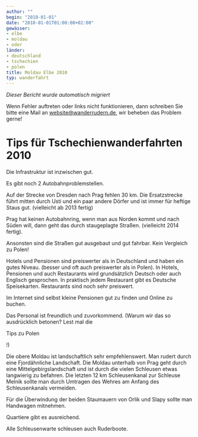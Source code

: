 ```yaml
---
author: ""
begin: "2010-01-01"
date: "2010-01-01T01:00:00+02:00"
gewässer:
- elbe
- moldau
- oder
länder:
- deutschland
- tschechien
- polen
title: Moldau Elbe 2010
typ: wanderfahrt
---
```



*Dieser Bericht wurde automatisch migriert*

Wenn Fehler auftreten oder links nicht funktionieren, dann schreiben Sie bitte eine Mail an website@wanderrudern.de, wir beheben das Problem gerne!



# Tips für Tschechienwanderfahrten 2010


Die Infrastruktur ist inzwischen gut.

Es gibt noch 2 Autobahnproblemstellen.

Auf der Strecke von Dresden nach Prag fehlen 30 km. Die Ersatzstrecke führt mitten durch Usti und ein paar andere Dörfer und ist immer für heftige Staus gut. (vielleicht ab 2013 fertig)

Prag hat keinen Autobahnring, wenn man aus Norden kommt und nach Süden will, dann geht das durch staugeplagte Straßen. (vielleicht 2014 fertig).

Ansonsten sind die Straßen gut ausgebaut und gut fahrbar. Kein Vergleich zu Polen!

Hotels und Pensionen sind preiswerter als in Deutschland und haben ein gutes Niveau. (besser und oft auch preiswerter als in Polen). In Hotels, Pensionen und auch Restaurants wird grundsätzlich Deutsch oder auch Englisch gesprochen. In praktisch jedem Restaurant gibt es Deutsche Speisekarten. Restaurants sind noch sehr preiswert.

Im Internet sind selbst kleine Pensionen gut zu finden und Online zu buchen.

Das Personal ist freundlich und zuvorkommend. (Warum wir das so ausdrücklich betonen? Lest mal die

Tips zu Polen

!)

Die obere Moldau ist landschaftlich sehr empfehlenswert. Man rudert durch eine Fjordähnliche Landschaft. Die Moldau unterhalb von Prag geht durch eine Mittelgebirgslandschaft und ist durch die vielen Schleusen etwas langwierig zu befahren. Die letzten 12 km Schleusenkanal zur Schleuse Melnik sollte man durch Umtragen des Wehres am Anfang des Schleusenkanals vermeiden.

Für die Überwindung der beiden Staumauern von Orlik und Slapy sollte man Handwagen mitnehmen.

Quartiere gibt es ausreichend.

Alle Schleusenwarte schleusen auch Ruderboote.